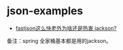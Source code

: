 # json-examples

- [fastjson这么快老外为啥还是热衷 jackson?](https://www.zhihu.com/question/44199956)

备注：spring 全家桶基本都是用的jackson。